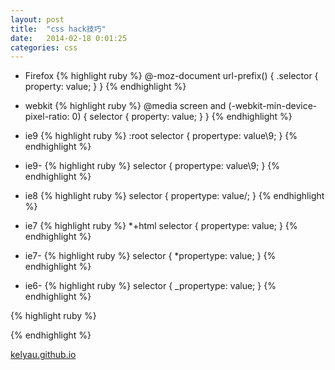```yaml
---
layout: post
title:  "css hack技巧"
date:   2014-02-18 0:01:25
categories: css
---
```


* Firefox
{% highlight ruby %}
    @-moz-document url-prefix() {
	    .selector {
	        property: value;
	    }
	}
{% endhighlight %}
* webkit
{% highlight ruby %}
    @media screen and (-webkit-min-device-pixel-ratio: 0) {
	    selector {
	        property: value;
	    }
    }
{% endhighlight %}
* ie9
{% highlight ruby %}
    :root selector {
        propertype: value\9;
    }
{% endhighlight %}

* ie9-
{% highlight ruby %}
    selector {
        propertype: value\9;
    }
{% endhighlight %}

* ie8
{% highlight ruby %}
    selector {
        propertype: value/;
    }
{% endhighlight %}

* ie7
{% highlight ruby %}
    *+html selector {
        propertype: value;
    }
{% endhighlight %}

* ie7-
{% highlight ruby %}
    selector {
        *propertype: value;
    }
{% endhighlight %}

* ie6-
{% highlight ruby %}
    selector {
        _propertype: value;
    }
{% endhighlight %}

{% highlight ruby %}

{% endhighlight %}

[kelyau.github.io][link]

[link]:    https://kelyau.github.io